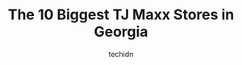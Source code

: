 ---
layout: ampstory
image: https://i0.wp.com/www.depkes.org/wp-content/uploads/2023/06/tj-maxx-0-in-georgia-1685967858.jpeg?resize=640,853
author: techidn
featured: false
description: Discover the impressive array of TJ Maxx options in Georgia, where you can find 10 of the largest TJ Maxx establishments in the area. From renowned classics to hidden gems, Georgia offers a 
title: The 10 Biggest TJ Maxx Stores in Georgia
cover:
   title: The 10 Biggest TJ Maxx Stores in Georgia
   subtitle: Rickpate
   background: https://www.depkes.org/wp-content/uploads/2023/06/tj-maxx-0-in-georgia-1685967858.jpeg

pages: 
 - layout: thirds
   top: <h1>#1 T.J. Maxx</h1>
   bottom: "<p>Nice clean store. Very friendly staff. If your in the market for a job, check the pictures I uploaded. They are hiring!</p>"
   background: https://www.depkes.org/wp-content/uploads/2023/06/tj-maxx-1-in-georgia-1685967858.jpeg
   backgroundblur: true
 - layout: thirds
   top: <h1>#2 T.J. Maxx</h1>
   bottom: "<p>3200 Holcomb Bridge Rd, Atlanta, GA 30092, United States</p>"
   background: https://www.depkes.org/wp-content/uploads/2023/06/tj-maxx-2-in-georgia-1685967859.jpeg
   cta:
      link: https://www.depkes.org/blog/the-10-biggest-tj-maxx-stores-in-georgia/
      text: The 10 Biggest TJ Maxx Stores in Georgia
 - layout: thirds
   top: <h1>#3 T.J. Maxx</h1>
   bottom: "<p>1905 Scenic Hwy N, Snellville, GA 30078, United States</p>"
   background: https://www.depkes.org/wp-content/uploads/2023/06/tj-maxx-3-in-georgia-1685967859.jpeg
   cta:
      link: https://www.depkes.org/blog/the-10-biggest-tj-maxx-stores-in-georgia/
      text: The 10 Biggest TJ Maxx Stores in Georgia
 - layout: thirds
   top: <h1>#4 T.J. Maxx</h1>
   bottom: "<p>425 Ernest W Barrett Pkwy NW Sg, Kennesaw, GA 30144, United States</p>"
   background: https://images.unsplash.com/photo-1489648022186-8f49310909a0?ixlib=rb-4.0.3&ixid=MnwxMjA3fDB8MHxwaG90by1wYWdlfHx8fGVufDB8fHx8&auto=format&fit=crop&w=640&h=853&q=80
   cta:
      link: https://www.depkes.org/blog/the-10-biggest-tj-maxx-stores-in-georgia/
      text: The 10 Biggest TJ Maxx Stores in Georgia
 - layout: thirds
   top: <h1>#5 T.J. Maxx</h1>
   bottom: "<p>650 Ponce De Leon Ave NE, Atlanta, GA 30308, United States</p>"
   background: https://images.unsplash.com/photo-1524169358666-79f22534bc6e?ixlib=rb-4.0.3&ixid=MnwxMjA3fDB8MHxwaG90by1wYWdlfHx8fGVufDB8fHx8&auto=format&fit=crop&w=640&h=853&q=80
   cta:
      link: https://www.depkes.org/blog/the-10-biggest-tj-maxx-stores-in-georgia/
      text: The 10 Biggest TJ Maxx Stores in Georgia
 - layout: thirds
   top: <h1>#6 T.J. Maxx</h1>
   bottom: "<p>3675 Satellite Blvd, Duluth, GA 30096, United States</p>"
   background: https://images.unsplash.com/photo-1533998839656-76f5e4b2bccb?ixlib=rb-4.0.3&ixid=MnwxMjA3fDB8MHxwaG90by1wYWdlfHx8fGVufDB8fHx8&auto=format&fit=crop&w=640&h=853&q=80
   cta:
      link: https://www.depkes.org/blog/the-10-biggest-tj-maxx-stores-in-georgia/
      text: The 10 Biggest TJ Maxx Stores in Georgia
 - layout: thirds
   top: <h1>#7 T.J. Maxx</h1>
   bottom: "<p>213 S Point Blvd, McDonough, GA 30253, United States</p>"
   background: https://images.unsplash.com/photo-1540457036297-448b6b99e91c?ixlib=rb-4.0.3&ixid=MnwxMjA3fDB8MHxwaG90by1wYWdlfHx8fGVufDB8fHx8&auto=format&fit=crop&w=640&h=853&q=80
   cta:
      link: https://www.depkes.org/blog/the-10-biggest-tj-maxx-stores-in-georgia/
      text: The 10 Biggest TJ Maxx Stores in Georgia
 - layout: thirds
   middle: Continue reading...
   background: https://images.unsplash.com/photo-1618005182384-a83a8bd57fbe?ixlib=rb-4.0.3&ixid=MnwxMjA3fDB8MHxwaG90by1wYWdlfHx8fGVufDB8fHx8&auto=format&fit=crop&w=640&h=853&q=80
   cta:
      link: https://www.depkes.org/blog/the-10-biggest-tj-maxx-stores-in-georgia/
      text: The 10 Biggest TJ Maxx Stores in Georgia
      
---